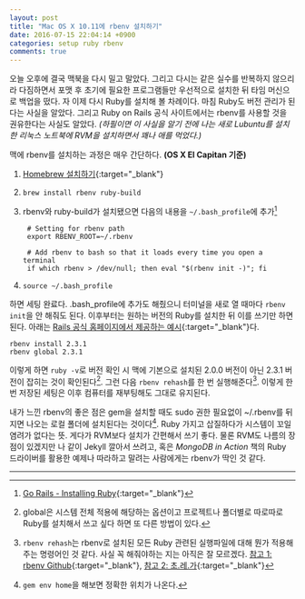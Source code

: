 ```yaml
---
layout: post
title: "Mac OS X 10.11에 rbenv 설치하기"
date: 2016-07-15 22:04:14 +0900
categories: setup ruby rbenv
comments: true
---
```


오늘 오후에 결국 맥북을 다시 밀고 말았다. 그리고 다시는 같은 실수를 반복하지 않으리라 다짐하면서 포맷 후 초기에 필요한 프로그램들만 우선적으로 설치한 뒤 타임 머신으로 백업을 떴다. 자 이제 다시 Ruby를 설치해 볼 차례이다. 마침 Ruby도 버전 관리가 된다는 사실을 알았다. 그리고 Ruby on Rails 공식 사이트에서는 rbenv를 사용할 것을 권유한다는 사실도 알았다. _(하필이면 이 사실을 알기 전에 나는 새로 Lubuntu를 설치한 리눅스 노트북에 RVM을 설치하면서 꽤나 애를 먹었다.)_

맥에 rbenv를 설치하는 과정은 매우 간단하다. **(OS X El Capitan 기준)**

1. [Homebrew 설치하기](http://brew.sh){:target="_blank"}
2. `brew install rbenv ruby-build`
3. rbenv와 ruby-build가 설치됐으면 다음의 내용을 `~/.bash_profile`에 추가[^1]

		# Setting for rbenv path
		export RBENV_ROOT=~/.rbenv

		# Add rbenv to bash so that it loads every time you open a terminal
		if which rbenv > /dev/null; then eval "$(rbenv init -)"; fi

4. `source ~/.bash_profile`

하면 세팅 완료다. .bash_profile에 추가도 해줬으니 터미널을 새로 열 때마다 `rbenv init`을 안 해줘도 된다. 이후부터는 원하는 버전의 Ruby를 설치한 뒤 이를 쓰기만 하면 된다. 아래는 [Rails 공식 홈페이지에서 제공하는 예시](https://gorails.com/setup/osx/10.11-el-capitan){:target="_blank"}다.

	rbenv install 2.3.1
	rbenv global 2.3.1

이렇게 하면 `ruby -v`로 버전 확인 시 맥에 기본으로 설치된 2.0.0 버전이 아닌 2.3.1 버전이 잡히는 것이 확인된다[^2]. 그런 다음 `rbenv rehash`를 한 번 실행해준다[^3]. 이렇게 한 번 저장된 세팅은 이후 컴퓨터를 재부팅해도 그대로 유지된다.

내가 느낀 rbenv의 좋은 점은 gem을 설치할 때도 sudo 권한 필요없이 ~/.rbenv를 뒤지면 나오는 로컬 폴더에 설치된다는 것이다[^4]. Ruby 가지고 삽질하다가 시스템이 꼬일 염려가 없다는 뜻. 게다가 RVM보다 설치가 간편해서 쓰기 좋다. 물론 RVM도 나름의 장점이 있겠지만 나 같이 Jekyll 깔아서 쓰려고, 혹은 _MongoDB in Action_ 책의 Ruby 드라이버를 활용한 예제나 따라하고 말려는 사람에게는 rbenv가 딱인 것 같다.

---
[^1]: [Go Rails - Installing Ruby](https://gorails.com/setup/osx/10.11-el-capitan){:target="_blank"}
[^2]: global은 시스템 전체 적용에 해당하는 옵션이고 프로젝트나 폴더별로 따로따로 Ruby를 설치해서 쓰고 싶다 하면 또 다른 방법이 있다.
[^3]: `rbenv rehash`는 rbenv로 설치된 모든 Ruby 관련된 실행파일에 대해 뭔가 적용해주는 명령어인 것 같다. 사실 꼭 해줘야하는 지는 아직은 잘 모르겠다. [참고 1: rbenv Github](https://github.com/rbenv/rbenv#homebrew-on-mac-os-x){:target="_blank"}, [참고 2: 초.레.가](https://rorlab.gitbooks.io/railsguidebook/content/contents/rbenv.html){:target="_blank"}
[^4]: `gem env home`을 해보면 정확한 위치가 나온다.
